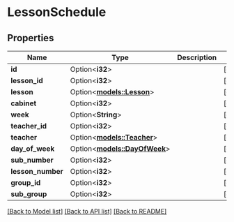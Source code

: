 # LessonSchedule

## Properties

Name | Type | Description | Notes
------------ | ------------- | ------------- | -------------
**id** | Option<**i32**> |  | [optional]
**lesson_id** | Option<**i32**> |  | [optional]
**lesson** | Option<[**models::Lesson**](Lesson.md)> |  | [optional]
**cabinet** | Option<**i32**> |  | [optional]
**week** | Option<**String**> |  | [optional]
**teacher_id** | Option<**i32**> |  | [optional]
**teacher** | Option<[**models::Teacher**](Teacher.md)> |  | [optional]
**day_of_week** | Option<[**models::DayOfWeek**](DayOfWeek.md)> |  | [optional]
**sub_number** | Option<**i32**> |  | [optional]
**lesson_number** | Option<**i32**> |  | [optional]
**group_id** | Option<**i32**> |  | [optional]
**sub_group** | Option<**i32**> |  | [optional]

[[Back to Model list]](../README.md#documentation-for-models) [[Back to API list]](../README.md#documentation-for-api-endpoints) [[Back to README]](../README.md)


